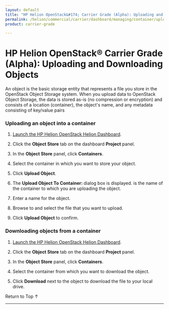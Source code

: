 ```yaml
---
layout: default
title: "HP Helion OpenStack&#174; Carrier Grade (Alpha): Uploading and Downloading Objects"
permalink: /helion/commercial/carrier/dashboard/managing/container/upload/
product: carrier-grade

---
```

<!--UNDER REVISION-->

<script>

function PageRefresh {
onLoad="window.refresh"
}

PageRefresh();

</script>

<!--
<p style="font-size: small;"> <a href="/helion/commercial/carrier/ga1/install/">&#9664; PREV</a> | <a href="/helion/commercial/carrier/ga1/install-overview/">&#9650; UP</a> | <a href="/helion/commercial/carrier/ga1/">NEXT &#9654;</a></p> 
-->

# HP Helion OpenStack&#174; Carrier Grade (Alpha): Uploading and Downloading Objects

An object is the basic storage entity that represents a file you store in the OpenStack Object Storage system. When you upload data to OpenStack Object Storage, the data is stored as-is (no compression or encryption) and consists of a location (container), the object's name, and any metadata consisting of key/value pairs

### Uploading an object into a container ###

1. [Launch the HP Helion OpenStack Helion Dashboard](/helion/openstack/carrier/dashboard/login/).

2. Click the **Object Store** tab on the dashboard **Project** panel.

3. In the **Object Store** panel, click **Containers**.

4. Select the container in which you want to store your object.

5. Click **Upload Object**.

6. The **Upload Object To Container: <name>** dialog box is displayed. <name> is the name of the container to which you are uploading the object.
7. Enter a name for the object.

8. Browse to and select the file that you want to upload.

9. Click **Upload Object** to confirm.

### Downloading objects from a container ###

1. [Launch the HP Helion OpenStack Helion Dashboard](/helion/openstack/carrier/dashboard/login/).

2. Click the **Object Store** tab on the dashboard **Project** panel.

3. In the **Object Store** panel, click **Containers**.

4. Select the container from which you want to download the object.

5. Click **Download** next to the object to download the file to your local drive.  

<a href="#top" style="padding:14px 0px 14px 0px; text-decoration: none;"> Return to Top &#8593; </a>


----
